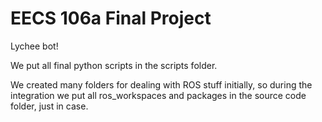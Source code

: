 # EECS 106a Final Project
Lychee bot!

We put all final python scripts in the scripts folder. 

We created many folders for dealing with ROS stuff initially, so during the integration we put all ros_workspaces and packages in the source code folder, just in case.

